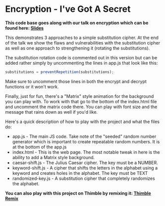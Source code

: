 Encryption - I've Got A Secret
====================================

**This code base goes along with our talk on encryption which can be found here: [Slides](https://goo.gl/nCgjfi)**

This demonstrates 3 approaches to a simple substitution cipher.  At the end of the talk we show the flaws and
vulnerabilities with the substitution cipher as well as one approach to strengthening it (rotating the substitutions).
  
The substitution rotation code is commented out in this version but can be added rather simply by uncommenting the lines in app.js
that look like this:
``` javascript
substitutions = preventRepetition(substitutions);
```

Make sure to uncomment those lines in both the encrypt and decrypt functions or it won't work.


Finally, just for fun, there's a "Matrix" style animation for the background you can play with.  To work with that
go to the bottom of the index.html file and uncomment the matrix code there.  You can play with font size and 
the message that rains down as well if you'd like.

Here's a quick description of how to play with the project and what the files do:

- app.js - The main JS code.  Take note of the "seeded" random number generator which is important to create repeatable random numbers.  It is at the bottom of the app.js
- index.html - This is the web page.  The most notable tweak in here is the ability to add a Matrix style background.    
- caesar-shift.js - The Julius Caesar cipher.  The key must be a NUMBER.
- keyword-shift.js - A cipher that shifts the letters in the alphabet using a keyword and creates holes in the alphabet.  The key must be TEXT
- randomized-key.js - A substitution cipher that completely randomizes the alphabet.  

**You can also play with this project on Thimble by remixing it:  [Thimble Remix](https://d157rqmxrxj6ey.cloudfront.net/mpegram3rd/45206)**
